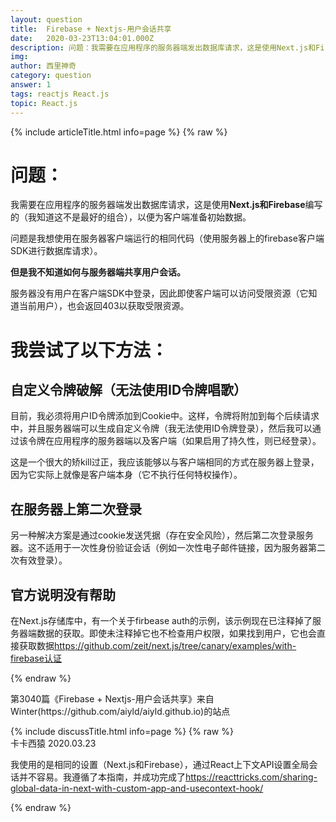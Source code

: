 ```yaml
---
layout: question
title:  Firebase + Nextjs-用户会话共享
date:   2020-03-23T13:04:01.000Z
description: 问题：我需要在应用程序的服务器端发出数据库请求，这是使用Next.js和Firebase编写的（我知道这不是最好的组合），以便为客户端准备初始数据。...
img: 
author: 西里神奇
category: question
answer: 1
tags: reactjs React.js
topic: React.js
---
```

<div class="article-root">
  <div class="article">
    {% include articleTitle.html info=page %}
    {% raw %}
    <div class="article-content"><h1><font style="vertical-align: inherit;"><font style="vertical-align: inherit;">问题：</font></font></h1>

<p><font style="vertical-align: inherit;"><font style="vertical-align: inherit;">我需要在应用程序的服务器端发出数据库请求，这是使用</font></font><strong><font style="vertical-align: inherit;"><font style="vertical-align: inherit;">Next.js和Firebase</font></font></strong><font style="vertical-align: inherit;"><font style="vertical-align: inherit;">编写的</font><font style="vertical-align: inherit;">（我知道这不是最好的组合），以便为客户端准备初始数据。</font></font></p>

<p><font style="vertical-align: inherit;"><font style="vertical-align: inherit;">问题是我想使用在服务器客户端运行的相同代码（使用服务器上的firebase客户端SDK进行数据库请求）。</font></font></p>

<p><strong><font style="vertical-align: inherit;"><font style="vertical-align: inherit;">但是我不知道如何与服务器端共享用户会话。</font></font></strong></p>

<p><font style="vertical-align: inherit;"><font style="vertical-align: inherit;">服务器没有用户在客户端SDK中登录，因此即使客户端可以访问受限资源（它知道当前用户），也会返回403以获取受限资源。</font></font></p>

<h1><font style="vertical-align: inherit;"><font style="vertical-align: inherit;">我尝试了以下方法：</font></font></h1>

<h2><font style="vertical-align: inherit;"><font style="vertical-align: inherit;">自定义令牌破解（无法使用ID令牌唱歌）</font></font></h2>

<p><font style="vertical-align: inherit;"><font style="vertical-align: inherit;">目前，我必须将用户ID令牌添加到Cookie中。</font><font style="vertical-align: inherit;">这样，令牌将附加到每个后续请求中，并且服务器端可以生成自定义令牌（我无法使用ID令牌登录），然后我可以通过该令牌在应用程序的服务器端以及客户端（如果启用了持久性，则已经登录）。</font></font></p>

<p><font style="vertical-align: inherit;"><font style="vertical-align: inherit;">这是一个很大的矫kill过正，我应该能够以与客户端相同的方式在服务器上登录，因为它实际上就像是客户端本身（它不执行任何特权操作）。</font></font></p>

<h2><font style="vertical-align: inherit;"><font style="vertical-align: inherit;">在服务器上第二次登录</font></font></h2>

<p><font style="vertical-align: inherit;"><font style="vertical-align: inherit;">另一种解决方案是通过cookie发送凭据（存在安全风险），然后第二次登录服务器。</font><font style="vertical-align: inherit;">这不适用于一次性身份验证会话（例如一次性电子邮件链接，因为服务器第二次有效登录）。</font></font></p>

<h2><font style="vertical-align: inherit;"><font style="vertical-align: inherit;">官方说明没有帮助</font></font></h2>

<p><font style="vertical-align: inherit;"><font style="vertical-align: inherit;">在Next.js存储库中，有一个关于firbease auth的示例，该示例现在已注释掉了服务器端数据的获取。</font><font style="vertical-align: inherit;">即使未注释掉它也不检查用户权限，如果找到用户，它也会直接获取数据</font></font><a href="https://github.com/zeit/next.js/tree/canary/examples/with-firebase-authentication" rel="nofollow noreferrer"><font style="vertical-align: inherit;"><font style="vertical-align: inherit;">https://github.com/zeit/next.js/tree/canary/examples/with-firebase认证</font></font></a></p></div>
    {% endraw %}
  </div>
  <p class="winter_mark">第3040篇《Firebase + Nextjs-用户会话共享》来自Winter(https://github.com/aiyld/aiyld.github.io)的站点</p>
  <div class="discuss-wrapper">
    {% include discussTitle.html info=page %}
    {% raw %}
    <div class="discuss-item">
        <div class="discuss-parent">
          <div class="discuss-meta">
            <span class="discuss-user">卡卡西猿</span>
            <span class="discuss-time">2020.03.23</span>
          </div>
          <div class="discuss-comment"><p><font style="vertical-align: inherit;"><font style="vertical-align: inherit;">我使用的是相同的设置（Next.js和Firebase），通过React上下文API设置全局会话并不容易。</font><font style="vertical-align: inherit;">我遵循了本指南，并成功完成了</font></font><a href="https://reacttricks.com/sharing-global-data-in-next-with-custom-app-and-usecontext-hook/" rel="nofollow noreferrer"><font style="vertical-align: inherit;"><font style="vertical-align: inherit;">https://reacttricks.com/sharing-global-data-in-next-with-custom-app-and-usecontext-hook/</font></font></a></p></div>
        </div></div>
    {% endraw %}
  </div>
<div>
